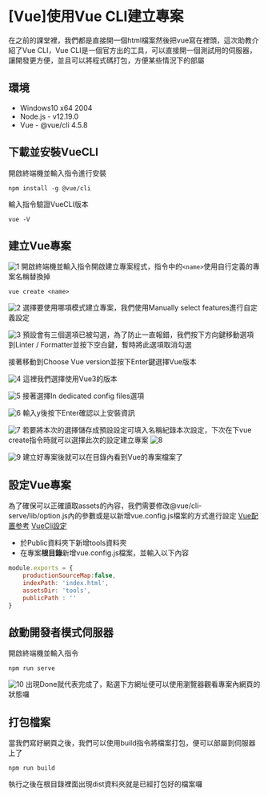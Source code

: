 # [Vue]使用Vue CLI建立專案
在之前的課堂裡，我們都是直接開一個html檔案然後把vue寫在裡頭，這次助教介紹了Vue CLI，Vue CLI是一個官方出的工具，可以直接開一個測試用的伺服器，讓開發更方便，並且可以將程式碼打包，方便某些情況下的部屬
## 環境
- Windows10 x64 2004
- Node.js - v12.19.0
- Vue - @vue/cli 4.5.8

## 下載並安裝VueCLI
開啟終端機並輸入指令進行安裝
```shell=cmd
npm install -g @vue/cli
```
輸入指令驗證VueCLI版本
```shell=cmd
vue -V
```
## 建立Vue專案
![1](1.png)
開啟終端機並輸入指令開啟建立專案程式，指令中的`<name>`使用自行定義的專案名稱替換掉
```shell=cmd
vue create <name>
```

![2](2.png)
選擇要使用哪項模式建立專案，我們使用Manually select features進行自定義設定

![3](3.png)
預設會有三個選項已被勾選，為了防止一直報錯，我們按下方向鍵移動選項到Linter / Formatter並按下空白鍵，暫時將此選項取消勾選

接著移動到Choose Vue version並按下Enter鍵選擇Vue版本

![4](4.png)
這裡我們選擇使用Vue3的版本

![5](5.png)
接著選擇In dedicated config files選項

![6](6.png)
輸入y後按下Enter確認以上安裝資訊

![7](7.png)
若要將本次的選擇儲存成預設設定可填入名稱紀錄本次設定，下次在下vue create指令時就可以選擇此次的設定建立專案
![8](8.png)

![9](9.png)
建立好專案後就可以在目錄內看到Vue的專案檔案了

## 設定Vue專案
為了確保可以正確讀取assets的內容，我們需要修改@vue/cli-serve/lib/option.js內的參數或是以新增vue.config.js檔案的方式進行設定
[Vue配置参考](https://cli.vuejs.org/zh/config) [VueCli設定](http://wm.dyu.edu.tw/testweb/myWeb/)
- 於Public資料夾下新增tools資料夾
- 在專案**根目錄**新增vue.config.js檔案，並輸入以下內容
```javascript
module.exports = {
    productionSourceMap:false,
    indexPath: 'index.html',
    assetsDir: 'tools',
    publicPath : ''
}
```

## 啟動開發者模式伺服器
開啟終端機並輸入指令
```shell=cmd
npm run serve
```
![10](10.png)
出現Done就代表完成了，點選下方網址便可以使用瀏覽器觀看專案內網頁的狀態囉

## 打包檔案
當我們寫好網頁之後，我們可以使用build指令將檔案打包，便可以部屬到伺服器上了
```shell=cmd
npm run build
```
執行之後在根目錄裡面出現dist資料夾就是已經打包好的檔案囉